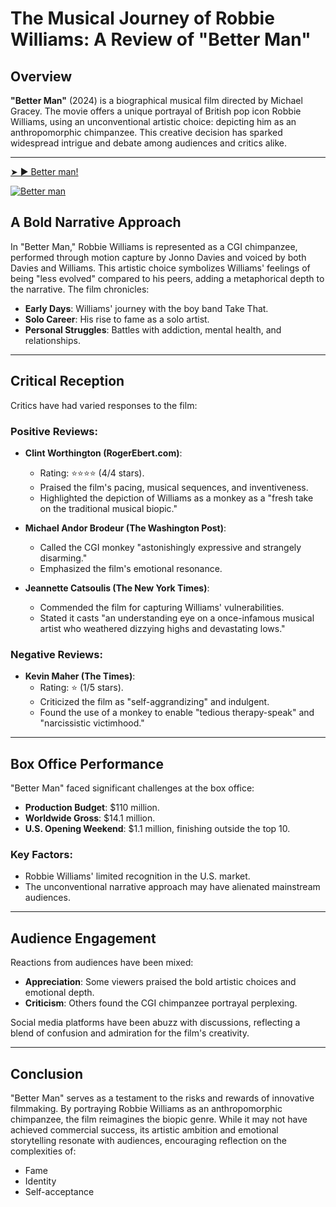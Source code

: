 # The Musical Journey of Robbie Williams: A Review of "Better Man"

## Overview
**"Better Man"** (2024) is a biographical musical film directed by Michael Gracey. The movie offers a unique portrayal of British pop icon Robbie Williams, using an unconventional artistic choice: depicting him as an anthropomorphic chimpanzee. This creative decision has sparked widespread intrigue and debate among audiences and critics alike.

---
[➤ ► Better man!](https://abinaprime.blogspot.com/2025/01/bestplatforms.html)


[![Better man](https://github.com/user-attachments/assets/c28498f3-ef93-495f-bc33-a04b98f24677)](https://abinaprime.blogspot.com/2025/01/bestplatforms.html)

## A Bold Narrative Approach
In "Better Man," Robbie Williams is represented as a CGI chimpanzee, performed through motion capture by Jonno Davies and voiced by both Davies and Williams. This artistic choice symbolizes Williams' feelings of being "less evolved" compared to his peers, adding a metaphorical depth to the narrative. The film chronicles:

- **Early Days**: Williams' journey with the boy band Take That.
- **Solo Career**: His rise to fame as a solo artist.
- **Personal Struggles**: Battles with addiction, mental health, and relationships.

---

## Critical Reception
Critics have had varied responses to the film:

### Positive Reviews:
- **Clint Worthington (RogerEbert.com)**:
  - Rating: ⭐⭐⭐⭐ (4/4 stars).
  - Praised the film's pacing, musical sequences, and inventiveness.
  - Highlighted the depiction of Williams as a monkey as a "fresh take on the traditional musical biopic."

- **Michael Andor Brodeur (The Washington Post)**:
  - Called the CGI monkey "astonishingly expressive and strangely disarming."
  - Emphasized the film's emotional resonance.

- **Jeannette Catsoulis (The New York Times)**:
  - Commended the film for capturing Williams' vulnerabilities.
  - Stated it casts "an understanding eye on a once-infamous musical artist who weathered dizzying highs and devastating lows."

### Negative Reviews:
- **Kevin Maher (The Times)**:
  - Rating: ⭐ (1/5 stars).
  - Criticized the film as "self-aggrandizing" and indulgent.
  - Found the use of a monkey to enable "tedious therapy-speak" and "narcissistic victimhood."

---

## Box Office Performance
"Better Man" faced significant challenges at the box office:

- **Production Budget**: $110 million.
- **Worldwide Gross**: $14.1 million.
- **U.S. Opening Weekend**: $1.1 million, finishing outside the top 10.

### Key Factors:
- Robbie Williams' limited recognition in the U.S. market.
- The unconventional narrative approach may have alienated mainstream audiences.

---

## Audience Engagement
Reactions from audiences have been mixed:

- **Appreciation**: Some viewers praised the bold artistic choices and emotional depth.
- **Criticism**: Others found the CGI chimpanzee portrayal perplexing.

Social media platforms have been abuzz with discussions, reflecting a blend of confusion and admiration for the film's creativity.

---

## Conclusion
"Better Man" serves as a testament to the risks and rewards of innovative filmmaking. By portraying Robbie Williams as an anthropomorphic chimpanzee, the film reimagines the biopic genre. While it may not have achieved commercial success, its artistic ambition and emotional storytelling resonate with audiences, encouraging reflection on the complexities of:

- Fame
- Identity
- Self-acceptance
